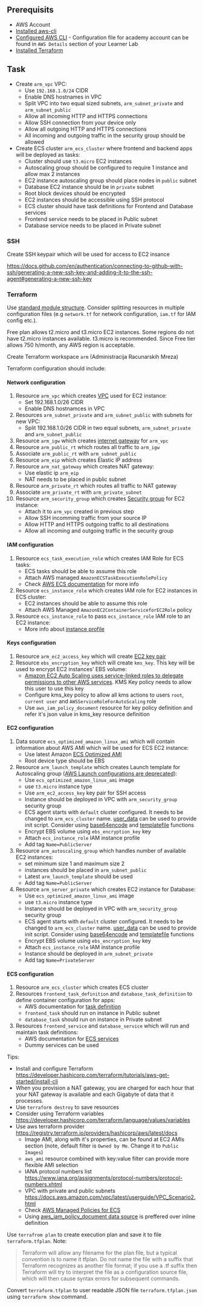 ## Prerequisits

* AWS Account
* [Installed aws-cli](https://docs.aws.amazon.com/cli/latest/userguide/getting-started-install.html)
* [Configured AWS CLI](https://docs.aws.amazon.com/cli/latest/userguide/cli-configure-files.html) - Configuration file for academy account can be found in `AWS Details` section of your Learner Lab
* [Installed Terraform](https://developer.hashicorp.com/terraform/tutorials/aws-get-started/install-cli)

## Task

* Create `arm_vpc` VPC:
    * Use `192.168.1.0/24` CIDR
    * Enable DNS hostnames in VPC
    * Split VPC into two equal sized subnets, `arm_subnet_private` and `arm_subnet_public`
    * Allow all incoming HTTP and HTTPS connections
    * Allow SSH connection from your device only
    * Allow all outgoing HTTP and HTTPS connections
    * All incoming and outgoing traffic in the security group should be allowed
* Create ECS cluster `arm_ecs_cluster` where frontend and backend apps will be deployed as tasks:
    * Cluster should use `t3.micro` EC2 instances
    * Autoscaling group should be configured to require 1 instance and allow max 2 instances
    * EC2 instance autoscaling group should place nodes in `public` subnet
    * Database EC2 instance should be in `private` subnet
    * Root block devices should be encrypted
    * EC2 instances should be accessible using SSH protocol
    * ECS cluster should have task definitions for Frontend and Database services
    * Frontend service needs to be placed in Public subnet
    * Database service needs to be placed in Private subnet

### SSH

Create SSH keypair which will be used for access to EC2 insance

https://docs.github.com/en/authentication/connecting-to-github-with-ssh/generating-a-new-ssh-key-and-adding-it-to-the-ssh-agent#generating-a-new-ssh-key

### Terraform

Use [standard module structure](https://developer.hashicorp.com/terraform/language/modules/develop/structure). Consider splitting resources in multiple configuration files (e.g `network.tf` for network configuration, `iam.tf` for IAM config etc.).

Free plan allows t2.micro and t3.micro EC2 instances. Some regions do not have t2.micro instances available. t3.micro is recommended. Since Free tier allows 750 h/month, any AWS region is acceptable.

Create Terraform workspace `arm` (Administracija Racunarskih Mreza)

Terraform configuration should include:

#### Network configuration

1. Resource `arm_vpc` which creates [VPC](https://docs.aws.amazon.com/vpc/latest/userguide/VPC_Internet_Gateway.html) used for EC2 instance:
    * Set 192.168.1.0/26 CIDR 
    * Enable DNS hostnamces in VPC
1. Resources `arm_subnet_private` and `arm_subnet_public` with subnets for new VPC:
    * Split 192.168.1.0/26 CIDR in two equal subnets, `arm_subnet_private` and `arm_subnet_public`
1. Resource `arm_igw` which creates [internet gateway](https://docs.aws.amazon.com/vpc/latest/userguide/VPC_Internet_Gateway.html) for `arm_vpc`
1. Resource `arm_public_rt` which routes all traffic to `arm_igw`
1. Associate `arm_public_rt` with `arm_subnet_public`
1. Resource `arm_eip` which creates Elastic IP address
1. Resource `arm_nat_gateway` which creates NAT gateway:
    * Use elastic ip `arm_eip`
    * NAT needs to be placed in public subnet
1. Resource `arm_private_rt` which routes all traffic to NAT gateway
1. Associate `arm_private_rt` with `arm_private_subnet`
1. Resource `arm_security_group` which creates [Security group](https://docs.aws.amazon.com/vpc/latest/userguide/VPC_SecurityGroups.html) for EC2 instance:
    * Attach it to `arm_vpc` created in previous step
    * Allow SSH incomming traffic from your source IP
    * Allow HTTP and HTTPS outgoing traffic to all destinations
    * Allow all incoming and outgoing traffic in the security group

#### IAM configuration

1. Resource `ecs_task_execution_role` which creates IAM Role for ECS tasks:
    * ECS tasks should be able to assume this role
    * Attach AWS managed `AmazonECSTaskExecutionRolePolicy`
    * Check [AWS ECS documentation](https://docs.aws.amazon.com/AmazonECS/latest/developerguide/task_execution_IAM_role.html#create-task-execution-role) for more info
1. Resource `ecs_instance_role` which creates IAM role for EC2 instances in ECS cluster:
    * EC2 instances should be able to assume this role
    * Attach AWS Managed `AmazonEC2ContainerServiceforEC2Role` policy
1. Resource `ecs_instance_role` to pass `ecs_instance_role` IAM role to an EC2 instance:
    * More info about [instance profile](https://docs.aws.amazon.com/AWSEC2/latest/UserGuide/iam-roles-for-amazon-ec2.html#ec2-instance-profile)

#### Keys configuration

1. Resource `arm_ec2_access_key` which will create [EC2 key pair](https://docs.aws.amazon.com/AWSEC2/latest/UserGuide/ec2-key-pairs.html)
1. Resource `ebs_encryption_key` which will create `kms_key`. This key will be used to encrypt EC2 instances' EBS volume:
    * [Amazon EC2 Auto Scaling uses service-linked roles to delegate permissions to other AWS services](https://docs.aws.amazon.com/autoscaling/ec2/userguide/key-policy-requirements-EBS-encryption.html). KMS Key policy needs to allow this user to use this key
    * Configure kms_key policy to allow all kms actions to users `root`, `current user` and `AWSServiceRoleForAutoScaling` role
    * Use `aws_iam_policy_document` resource for key policy definition and refer it's json value in kms_key resource definition

#### EC2 configuration

1. Data source `ecs_optimized_amazon_linux_ami` which will contain information about AWS AMI which will be used for ECS EC2 instance:
    * Use latest Amazon [ECS Optimized AMI](https://docs.aws.amazon.com/AmazonECS/latest/developerguide/ecs-optimized_AMI.html)
    * Root device type should be EBS
1. Resource `arm_launch_template` which creates Launch template for Autoscaling group ([AWS Launch configurations are deprecated](https://docs.aws.amazon.com/autoscaling/ec2/userguide/launch-configurations.html?icmpid=docs_ec2as_help_panel)):
    * Use `ecs_optimized_amazon_linux_ami` image
    * use `t3.micro` instance type
    * Use `arm_ec2_access_key` key pair for SSH access
    * Instance should be deployed in VPC with `arm_security_group` security group
    * ECS agent starts with `default` cluster configured. It needs to be changed to `arm_ecs_cluster` name. [user_data](https://registry.terraform.io/providers/hashicorp/aws/latest/docs/resources/launch_template#user_data) can be used to provide init script. Consider using [base64encode](https://developer.hashicorp.com/terraform/language/functions/base64encode) and [templatefile](https://developer.hashicorp.com/terraform/language/functions/templatefile) functions
    * Encrypt EBS volume using `ebs_encryption_key` key
    * Attach `ecs_instance_role` IAM instance profile
    * Add tag `Name=PublicServer`
1. Resource `arm_autoscaling_group` which handles number of available EC2 instances:
    * set minimum size 1 and maximum size 2
    * instances should be placed in `arm_subnet_public`
    * Latest `arm_launch_template` should be used
    * Add tag `Name=PublicServer`
1. Resource `arm_server_private` which creates EC2 instance for Database:
    * Use `ecs_optimized_amazon_linux_ami` image
    * use `t3.micro` instance type
    * Instance should be deployed in VPC with `arm_security_group` security group
    * ECS agent starts with `default` cluster configured. It needs to be changed to `arm_ecs_cluster` name. [user_data](https://registry.terraform.io/providers/hashicorp/aws/latest/docs/resources/launch_template#user_data) can be used to provide init script. Consider using [base64encode](https://developer.hashicorp.com/terraform/language/functions/base64encode) and [templatefile](https://developer.hashicorp.com/terraform/language/functions/templatefile) functions
    * Encrypt EBS volume using `ebs_encryption_key` key
    * Attach `ecs_instance_role` IAM instance profile
    * Instance should be deployed in `arm_subnet_private`
    * Add tag `Name=PrivateServer`


#### ECS configuration

1. Resource `arm_ecs_cluster` which creates ECS cluster
1. Resources `frontend_task_definition` and `database_task_definition` to define container configuration for apps:
    * AWS documentation for [task definition](https://docs.aws.amazon.com/AmazonECS/latest/developerguide/task_definitions.html)
    * `frontend_task` should run on instance in Public subnet
    * `database_task` should run on instance in Private subnet
1. Resources `frontend_service` and `database_service` which will run and maintain task definitions:
    * AWS documentation for [ECS services](https://docs.aws.amazon.com/AmazonECS/latest/developerguide/ecs_services.html)
    * Dummy services can be used


Tips:
* Install and configure Terraform https://developer.hashicorp.com/terraform/tutorials/aws-get-started/install-cli
* When you provision a NAT gateway, you are charged for each hour that your NAT gateway is available and each Gigabyte of data that it processes.
* Use `terraform destroy` to save resources
* Consider using Terraform variables https://developer.hashicorp.com/terraform/language/values/variables
* Use aws terraform provider https://registry.terraform.io/providers/hashicorp/aws/latest/docs
    * Image AMI, along with it's properties, can be found at EC2 AMIs section (note, default filter is `Owned by Me`. Change it to `Public Images`)
    * `aws_ami` resource combined with key:value filter can provide more flexible AMI selection
    * IANA protocol numbers list https://www.iana.org/assignments/protocol-numbers/protocol-numbers.xhtml
    * VPC with private and public subnets https://docs.aws.amazon.com/vpc/latest/userguide/VPC_Scenario2.html
    * Check [AWS Managed Policies for ECS](https://docs.aws.amazon.com/AmazonECS/latest/developerguide/security-iam-awsmanpol.html)
    * Using [aws_iam_policy_document data source](https://developer.hashicorp.com/terraform/tutorials/aws/aws-iam-policy#refactor-your-policy) is preffered over inline definition


Use `terrafrom plan` to create execution plan and save it to file `terraform.tfplan`. Note:
> Terraform will allow any filename for the plan file, but a typical convention is to name it tfplan. Do not name the file with a suffix that Terraform recognizes as another file format; if you use a .tf suffix then Terraform will try to interpret the file as a configuration source file, which will then cause syntax errors for subsequent commands.

Convert `terraform.tfplan` to user readable JSON file `terraform.tfplan.json` using `terraform show` command.
